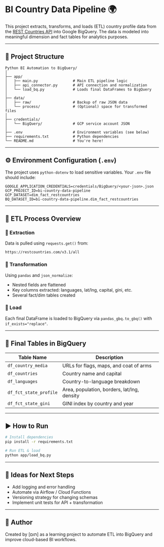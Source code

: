 
# BI Country Data Pipeline 🌍

This project extracts, transforms, and loads (ETL) country profile data from the [REST Countries API](https://restcountries.com) into Google BigQuery. The data is modeled into meaningful dimension and fact tables for analytics purposes.

---

## 📁 Project Structure

```
Python BI Automation to BigQuery/
│
├── app/
│   ├── main.py                # Main ETL pipeline logic
│   ├── api_connector.py       # API connection and normalization
│   └── load_bq.py             # Loads final DataFrames to BigQuery
│
├── data/
│   ├── raw/                   # Backup of raw JSON data
│   └── process/               # (Optional) space for transformed files
│
├── credentials/
│   └── BigQuery/              # GCP service account JSON
│
├── .env                       # Environment variables (see below)
├── requirements.txt           # Python dependencies
└── README.md                  # You're here!
```

---

## ⚙️ Environment Configuration (`.env`)

The project uses `python-dotenv` to load sensitive variables. Your `.env` file should include:

```env
GOOGLE_APPLICATION_CREDENTIALS=credentials/BigQuery/<your-json>.json
GCP_PROJECT_ID=bi-country-data-pipeline
GCP_DATASET=dim_fact_restcountries
BQ_DATASET_ID=bi-country-data-pipeline.dim_fact_restcountries
```

---

## 🔄 ETL Process Overview

### 🔹 Extraction
Data is pulled using `requests.get()` from:
```
https://restcountries.com/v3.1/all
```

### 🔹 Transformation
Using `pandas` and `json_normalize`:
- Nested fields are flattened
- Key columns extracted: languages, lat/lng, capital, gini, etc.
- Several fact/dim tables created

### 🔹 Load
Each final DataFrame is loaded to BigQuery via `pandas_gbq.to_gbq()` with `if_exists="replace"`.

---

## 🧱 Final Tables in BigQuery

| Table Name                    | Description                                  |
|------------------------------|----------------------------------------------|
| `df_country_media`           | URLs for flags, maps, and coat of arms       |
| `df_countries`               | Country name and capital                     |
| `df_languages`               | Country-to-language breakdown                |
| `df_fct_state_profile`       | Area, population, borders, lat/lng, density  |
| `df_fct_state_gini`          | GINI index by country and year               |

---

## ▶️ How to Run

```bash
# Install dependencies
pip install -r requirements.txt

# Run ETL & load
python app/load_bq.py
```

---

## 🧠 Ideas for Next Steps

- Add logging and error handling
- Automate via Airflow / Cloud Functions
- Versioning strategy for changing schemas
- Implement unit tests for API + transformation

---

## 📌 Author

Created by [תום] as a learning project to automate ETL into BigQuery and improve cloud-based BI workflows.
